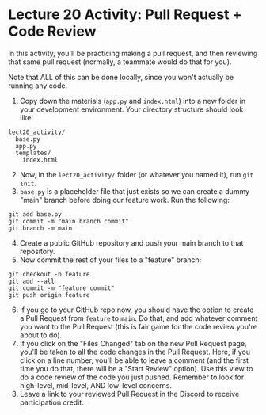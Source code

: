 # Lecture 20 Activity: Pull Request + Code Review
In this activity, you'll be practicing making a pull request, and then reviewing that same pull request (normally, a teammate would do that for you).

Note that ALL of this can be done locally, since you won't actually be running any code.

1) Copy down the materials (`app.py` and `index.html`) into a new folder in your development environment. Your directory structure should look like:
```
lect20_activity/
  base.py
  app.py
  templates/
    index.html
```

2) Now, in the `lect20_activity/` folder (or whatever you named it), run `git init`.
3) `base.py` is a placeholder file that just exists so we can create a dummy "main" branch before doing our feature work. Run the following:
```
git add base.py
git commit -m "main branch commit"
git branch -m main
```
4) Create a public GitHub repository and push your main branch to that repository.
5) Now commit the rest of your files to a "feature" branch:
```
git checkout -b feature
git add --all
git commit -m "feature commit"
git push origin feature
```
6) If you go to your GitHub repo now, you should have the option to create a Pull Request from `feature` to `main`. Do that, and add whatever comment you want to the Pull Request (this is fair game for the code review you're about to do).
7) If you click on the "Files Changed" tab on the new Pull Request page, you'll be taken to all the code changes in the Pull Request. Here, if you click on a line number, you'll be able to leave a comment (and the first time you do that, there will be a "Start Review" option). Use this view to do a code review of the code you just pushed. Remember to look for high-level, mid-level, AND low-level concerns.
8) Leave a link to your reviewed Pull Request in the Discord to receive participation credit.